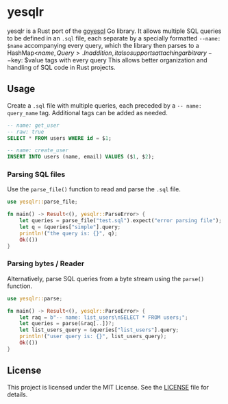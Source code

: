 # yesqlr

yesqlr is a Rust port of the [goyesql](https://github.com/knadh/goyesql) Go library.
It allows multiple SQL queries to be defined in an `.sql` file, each separate by a specially formatted `--name: $name`
accompanying every query, which the library then parses to a HashMap<$name, Query{}>.
In addition, it also supports attaching arbitrary --$key: $value tags with every query
This allows better organization and handling of SQL code in Rust projects.


## Usage

Create a `.sql` file with multiple queries, each preceded by a `-- name: query_name` tag. Additional tags can be added as needed.

```sql
-- name: get_user
-- raw: true
SELECT * FROM users WHERE id = $1;

-- name: create_user
INSERT INTO users (name, email) VALUES ($1, $2);
```


### Parsing SQL files

Use the `parse_file()` function to read and parse the `.sql` file.

```rust
use yesqlr::parse_file;

fn main() -> Result<(), yesqlr::ParseError> {
    let queries = parse_file("test.sql").expect("error parsing file");
    let q = &queries["simple"].query;
    println!("the query is: {}", q);
    Ok(())
}
```


### Parsing bytes / Reader

Alternatively, parse SQL queries from a byte stream using the `parse()` function.

```rust
use yesqlr::parse;

fn main() -> Result<(), yesqlr::ParseError> {
    let raq = b"-- name: list_users\nSELECT * FROM users;";
    let queries = parse(&raq[..])?;
    let list_users_query = &queries["list_users"].query;
    println!("user query is: {}", list_users_query);
    Ok(())
}
```


## License

This project is licensed under the MIT License. See the [LICENSE](LICENSE) file for details.
